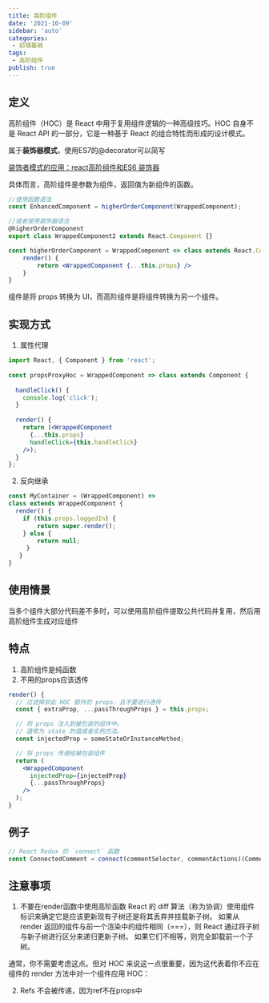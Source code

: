 ```yaml
---
title: 高阶组件
date: '2021-10-09'
sidebar: 'auto'
categories:
 - 前端基础
tags:
 - 高阶组件
publish: true
---
```

## 定义
高阶组件（HOC）是 React 中用于复用组件逻辑的一种高级技巧。HOC 自身不是 React API 的一部分，它是一种基于 React 的组合特性而形成的设计模式。

属于**装饰器模式**，使用ES7的@decorator可以简写

[装饰者模式的应用：react高阶组件和ES6 装饰器](https://blog.csdn.net/weixin_33693070/article/details/88731569)

具体而言，高阶组件是参数为组件，返回值为新组件的函数。

```jsx
//使用函数语法
const EnhancedComponent = higherOrderComponent(WrappedComponent);

//或者使用装饰器语法
@higherOrderComponent
export class WrappedComponent2 extends React.Component {}

const higherOrderComponent = WrappedComponent => class extends React.Component {
	render() {
		return <WrappedComponent {...this.props} />
	}
}
```

组件是将 props 转换为 UI，而高阶组件是将组件转换为另一个组件。

## 实现方式
1. 属性代理
```jsx
import React, { Component } from 'react';
 
const propsProxyHoc = WrappedComponent => class extends Component {
 
  handleClick() {
    console.log('click');
  }
 
  render() {
    return (<WrappedComponent
      {...this.props}
      handleClick={this.handleClick}
    />);
  }
};
```

2. 反向继承
```jsx
const MyContainer = (WrappedComponent) => 
class extends WrappedComponent {
  render() {
    if (this.props.loggedIn) {
        return super.render(); 
    } else {
        return null;
     }
   }
}
```

## 使用情景
当多个组件大部分代码差不多时，可以使用高阶组件提取公共代码并复用，然后用高阶组件生成对应组件

## 特点
1. 高阶组件是纯函数
2. 不用的props应该透传
```jsx
render() {
  // 过滤掉非此 HOC 额外的 props，且不要进行透传
  const { extraProp, ...passThroughProps } = this.props;

  // 将 props 注入到被包装的组件中。
  // 通常为 state 的值或者实例方法。
  const injectedProp = someStateOrInstanceMethod;

  // 将 props 传递给被包装组件
  return (
    <WrappedComponent
      injectedProp={injectedProp}
      {...passThroughProps}
    />
  );
}
```

## 例子
```jsx
// React Redux 的 `connect` 函数
const ConnectedComment = connect(commentSelector, commentActions)(CommentList);
```

## 注意事项
1. 不要在render函数中使用高阶函数
React 的 diff 算法（称为协调）使用组件标识来确定它是应该更新现有子树还是将其丢弃并挂载新子树。 如果从 render 返回的组件与前一个渲染中的组件相同（===），则 React 通过将子树与新子树进行区分来递归更新子树。 如果它们不相等，则完全卸载前一个子树。

通常，你不需要考虑这点。但对 HOC 来说这一点很重要，因为这代表着你不应在组件的 render 方法中对一个组件应用 HOC：

2. Refs 不会被传递，因为ref不在props中